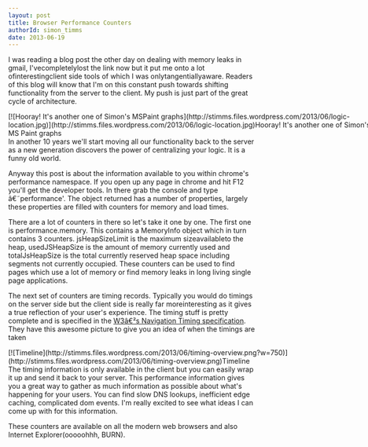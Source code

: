 ```yaml
---
layout: post
title: Browser Performance Counters
authorId: simon_timms
date: 2013-06-19
---
```


I was reading a blog post the other day on dealing with memory leaks in gmail, I'vecompletelylost the link now but it put me onto a lot ofinterestingclient side tools of which I was onlytangentiallyaware. Readers of this blog will know that I'm on this constant push towards shifting functionality from the server to the client. My push is just part of the great cycle of architecture.

<div class="wp-caption aligncenter" id="attachment_2867" style="width: 752px">[![Hooray! It's another one of Simon's MSPaint graphs](http://stimms.files.wordpress.com/2013/06/logic-location.jpg)](http://stimms.files.wordpress.com/2013/06/logic-location.jpg)Hooray! It's another one of Simon's MS Paint graphs

</div>In another 10 years we'll start moving all our functionality back to the server as a new generation discovers the power of centralizing your logic. It is a funny old world.

Anyway this post is about the information available to you within chrome's performance namespace. If you open up any page in chrome and hit F12 you'll get the developer tools. In there grab the console and type â€˜performance'. The object returned has a number of properties, largely these properties are filled with counters for memory and load times.

There are a lot of counters in there so let's take it one by one. The first one is performance.memory. This contains a MemoryInfo object which in turn contains 3 counters. jsHeapSizeLimit is the maximum sizeavailableto the heap, usedJSHeapSize is the amount of memory currently used and totalJsHeapSize is the total currently reserved heap space including segments not currently occupied. These counters can be used to find pages which use a lot of memory or find memory leaks in long living single page applications.

The next set of counters are timing records. Typically you would do timings on the server side but the client side is really far moreinteresting as it gives a true reflection of your user's experience. The timing stuff is pretty complete and is specified in the [W3â€²s Navigation Timing specification](https://dvcs.w3.org/hg/webperf/raw-file/tip/specs/NavigationTiming/Overview.html). They have this awesome picture to give you an idea of when the timings are taken

<div class="wp-caption aligncenter" id="attachment_2868" style="width: 760px">[![Timeline](http://stimms.files.wordpress.com/2013/06/timing-overview.png?w=750)](http://stimms.files.wordpress.com/2013/06/timing-overview.png)Timeline

</div>The timing information is only available in the client but you can easily wrap it up and send it back to your server. This performance information gives you a great way to gather as much information as possible about what's happening for your users. You can find slow DNS lookups, inefficient edge caching, complicated dom events. I'm really excited to see what ideas I can come up with for this information.

These counters are available on all the modern web browsers and also Internet Explorer(ooooohhh, BURN).



